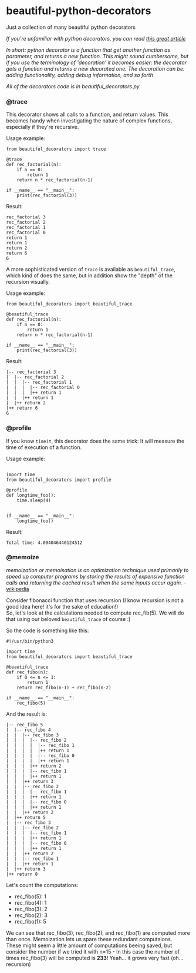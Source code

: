 # beautiful-python-decorators
Just a collection of many beautiful python decorators

*If you're unfamiliar with python decorators, you can read 
[this great article](https://realpython.com/primer-on-python-decorators/)*

*In short: python decorator is a function that get another function as parameter,
and returns a new function. This might sound cumbersome, but if you use the
terminology of 'decoration' it becomes easier: the decorator gets a function and
returns a new decorated one. The decoration can be: adding functionality, adding
debug information, and so forth*

*All of the decorators code is in beautiful_decorators.py*

### @trace
This decorator shows all calls to a function, and return values. This becomes 
handy when investigating the nature of complex functions, especially if they're
recursive.

Usage example:
~~~~
from beautiful_decorators import trace

@trace
def rec_factorial(n):
	if n == 0:
		return 1
	return n * rec_factorial(n-1)

if __name__ == "__main__":
	print(rec_factorial(3))

~~~~

Result:
~~~~
rec_factorial 3
rec_factorial 2
rec_factorial 1
rec_factorial 0
return 1
return 1
return 2
return 6
6
~~~~

A more sophisticated version of `trace` is available as `beautiful_trace`, which
kind of does the same, but in addition show the "depth" of the recursion visually.

Usage example:
~~~~
from beautiful_decorators import beautiful_trace

@beautiful_trace
def rec_factorial(n):
	if n == 0:
		return 1
	return n * rec_factorial(n-1)

if __name__ == "__main__":
	print(rec_factorial(3))
~~~~

Result:
~~~~
|-- rec_factorial 3
|  |-- rec_factorial 2
|  |  |-- rec_factorial 1
|  |  |  |-- rec_factorial 0
|  |  |  |++ return 1
|  |  |++ return 1
|  |++ return 2
|++ return 6
6
~~~~

### @profile
If you know `timeit`, this decorator does the same trick: It will measure the
time of execution of a function.

Usage example:
~~~~

import time
from beautiful_decorators import profile

@profile
def longtime_foo():
	time.sleep(4)


if __name__ == "__main__":
	longtime_foo()
~~~~

Result:
~~~~
Total time: 4.004046440124512
~~~~

### @memoize
*memoization or memoisation is an optimization technique used primarily to speed
up computer programs by storing the results of expensive function calls and 
returning the cached result when the same inputs occur again.* - 
[wikipedia](https://en.wikipedia.org/wiki/Memoization)

Consider fibonacci function that uses recursion (I know recursion is not a good
idea here! it's for the sake of education!)  
So, let's look at the calculations needed to compute rec_fib(5). We will do that
using our beloved `beautiful_trace` of course :)

So the code is something like this:
~~~~
#!/usr/bin/python3

import time
from beautiful_decorators import beautiful_trace

@beautiful_trace
def rec_fibo(n):
	if 0 <= n <= 1:
		return 1
	return rec_fibo(n-1) + rec_fibo(n-2)

if __name__ == "__main__":
	rec_fibo(5)
~~~~

And the result is:
~~~~
|-- rec_fibo 5
|  |-- rec_fibo 4
|  |  |-- rec_fibo 3
|  |  |  |-- rec_fibo 2
|  |  |  |  |-- rec_fibo 1
|  |  |  |  |++ return 1
|  |  |  |  |-- rec_fibo 0
|  |  |  |  |++ return 1
|  |  |  |++ return 2
|  |  |  |-- rec_fibo 1
|  |  |  |++ return 1
|  |  |++ return 3
|  |  |-- rec_fibo 2
|  |  |  |-- rec_fibo 1
|  |  |  |++ return 1
|  |  |  |-- rec_fibo 0
|  |  |  |++ return 1
|  |  |++ return 2
|  |++ return 5
|  |-- rec_fibo 3
|  |  |-- rec_fibo 2
|  |  |  |-- rec_fibo 1
|  |  |  |++ return 1
|  |  |  |-- rec_fibo 0
|  |  |  |++ return 1
|  |  |++ return 2
|  |  |-- rec_fibo 1
|  |  |++ return 1
|  |++ return 3
|++ return 8
~~~~

Let's count the computations:
* rec_fibo(5): 1
* rec_fibo(4): 1
* rec_fibo(3): 2
* rec_fibo(2): 3
* rec_fibo(1): 5

We can see that rec_fibo(3), rec_fibo(2), and rec_fibo(1) are computed more than
once. Memoization lets us spare these redundant computaions.  
These might seem a little amount of computations beeing saved, but consider the
number if we tried it with n=15  - In this case the number of times rec_fibo(3)
will be computed is **233**! Yeah... it grows very fast (oh... recursion)


